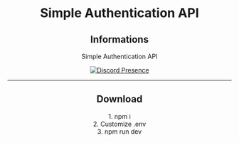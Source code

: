 <div align="center" width="50">

# Simple Authentication API

## Informations

<a>Simple Authentication API</a>

<div align="center" width="50">

[![Discord Presence](https://lanyard.cnrad.dev/api/848248238866825246)](https://discord.com/users/848248238866825246)

<hr>
<div align="center" width="50">
  
## Download

<a>1. npm i</a><br>
<a>2. Customize .env</a><br>
<a>3. npm run dev</a>
